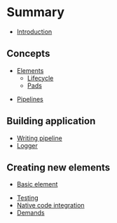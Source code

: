 # Summary

* [Introduction](README.md)

## Concepts

* [Elements](concepts/elements.md)
  * [Lifecycle](concepts/lifecycle.md)
  * [Pads](concepts/pads.md)
<!--- * [Events, buffers]() --->
* [Pipelines](concepts/pipelines.md)

## Building application

* [Writing pipeline](creating_app/pipeline.md)
* [Logger](creating_app/logger.md)

## Creating new elements

* [Basic element](creating_element/tutorial.md)
<!--- * [Element with dynamic pads]() --->
* [Testing](creating_element/testing.md)
* [Native code integration](creating_element/natives.md)
* [Demands](creating_element/demands.md)
